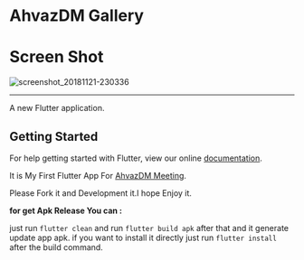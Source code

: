 # AhvazDM Gallery 


# Screen Shot

![screenshot_20181121-230336](https://user-images.githubusercontent.com/26750131/48864522-cd4e3000-ed9a-11e8-9b70-2ddaefad5d18.png)

----

A new Flutter application.

## Getting Started

For help getting started with Flutter, view our online
[documentation](https://flutter.io/).

It is My First Flutter App For [AhvazDM Meeting](https://t.me/AhvazDM).

Please Fork it and Development it.I hope Enjoy it.

**for get Apk Release You can :**

just run ```flutter clean``` and run ```flutter build apk``` after that and it generate update app apk.
if you want to install it directly just run ```flutter install``` after the build command.
